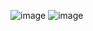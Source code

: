 ![image](https://user-images.githubusercontent.com/108964477/191346454-e2eb066f-f894-4113-8d8c-3f4d7af82ecf.png)
![image](https://user-images.githubusercontent.com/108964477/191346505-83522ce3-6ba8-49a4-942a-dc4839f721b7.png)

 

 

 
